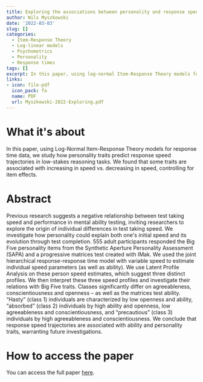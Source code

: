 ```yaml
---
title: Exploring the associations between personality and response speed trajectories in low-stakes intelligence tests
author: Nils Myszkowski
date: '2022-03-03'
slug: []
categories:
  - Item-Response Theory
  - Log-linear models
  - Psychometrics
  - Personality
  - Response times
tags: []
excerpt: In this paper, using log-normal Item-Response Theory models for response time data, we study how personality traits predict response speed trajectories in low-stakes reasoning tasks. We found that some traits are associated with increasing in speed vs. decreasing in speed, controlling for item effects.
links:
- icon: file-pdf
  icon_pack: fa
  name: PDF
  url: Myszkowski-2022-Exploring.pdf
---
```


# What it's about

In this paper, using Log-Normal Item-Response Theory models for response time data, we study how personality traits predict response speed trajectories in low-stakes reasoning tasks. We found that some traits are associated with increasing in speed vs. decreasing in speed, controlling for item effects.

# Abstract

Previous research suggests a negative relationship between test taking speed and performance in mental ability testing, inviting researchers to explore the origin of individual differences in test taking speed. We investigate how personality could explain both one's initial speed and its evolution through test completion. 555 adult participants responded the Big Five personality items from the Synthetic Aperture Personality Assessment (SAPA) and a progressive matrices test created with IMak. We used the joint hierarchical response-response time model with variable speed to estimate individual speed parameters (as well as ability). We use Latent Profile Analysis on these person speed estimates, which suggest three distinct profiles. We then interpret these three speed profiles and investigate their relations with Big Five traits. Classes significantly differ on agreeableness, conscientiousness and openness – as well as the matrices test ability. “Hasty” (class 1) individuals are characterized by low openness and ability, “absorbed” (class 2) individuals by high ability and openness, low agreeableness and conscientiousness, and “precautious” (class 3) individuals by high agreeableness and conscientiousness. We conclude that response speed trajectories are associated with ability and personality traits, warranting future investigations.


# How to access the paper

You can access the full paper [here](http://dx.doi.org/10.1016/j.paid.2022.111580).

